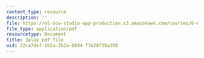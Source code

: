 ```yaml
---
content_type: resource
description: ''
file: https://ol-ocw-studio-app-production.s3.amazonaws.com/courses/6-004-computation-structures-spring-2017/22ca7de71b2a3b2a8894f7e38f39a350_vJqBBh2XFTM.pdf
file_type: application/pdf
resourcetype: Document
title: 3play pdf file
uid: 22ca7de7-1b2a-3b2a-8894-f7e38f39a350
---
```

